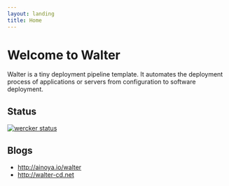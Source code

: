 ```yaml
---
layout: landing
title: Home
---
```


# Welcome to Walter

Walter is a tiny deployment pipeline template. It automates the deployment process of applications or servers from configuration to software deployment.

## Status

[![wercker status](https://app.wercker.com/status/4fcb4b110909fc45775d12641f5cf037/m "wercker status")](https://app.wercker.com/project/bykey/4fcb4b110909fc45775d12641f5cf037)

## Blogs

* http://ainoya.io/walter
* http://walter-cd.net

